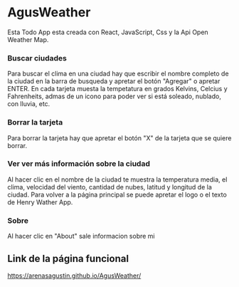 # AgusWeather

Esta Todo App esta creada con React, JavaScript, Css y la Api Open Weather Map.

### Buscar ciudades
Para buscar el clima en una ciudad hay que escribir el nombre completo de la ciudad en la barra de busqueda y apretar el botón "Agregar" o apretar ENTER. En cada tarjeta muesta la tempetatura en grados Kelvins, Celcius y Fahrenheits, admas de un icono para poder ver si está soleado, nublado, con lluvia, etc.

### Borrar la tarjeta
Para borrar la tarjeta hay que apretar el botón "X" de la tarjeta que se quiere borrar.

### Ver ver más información sobre la ciudad
Al hacer clic en el nombre de la ciudad te muestra la temperatura media, el clima, velocidad del viento, cantidad de nubes, latitud y longitud de la ciudad. Para volver a la página principal se puede apretar el logo o el texto de Henry Wather App.

### Sobre
Al hacer clic en "About" sale informacion sobre mi

## Link de la página funcional
https://arenasagustin.github.io/AgusWeather/
